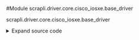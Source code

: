 <link rel="preload stylesheet" as="style" href="https://cdnjs.cloudflare.com/ajax/libs/10up-sanitize.css/11.0.1/sanitize.min.css" integrity="sha256-PK9q560IAAa6WVRRh76LtCaI8pjTJ2z11v0miyNNjrs=" crossorigin>
<link rel="preload stylesheet" as="style" href="https://cdnjs.cloudflare.com/ajax/libs/10up-sanitize.css/11.0.1/typography.min.css" integrity="sha256-7l/o7C8jubJiy74VsKTidCy1yBkRtiUGbVkYBylBqUg=" crossorigin>
<link rel="stylesheet preload" as="style" href="https://cdnjs.cloudflare.com/ajax/libs/highlight.js/10.1.1/styles/github.min.css" crossorigin>
<script defer src="https://cdnjs.cloudflare.com/ajax/libs/highlight.js/10.1.1/highlight.min.js" integrity="sha256-Uv3H6lx7dJmRfRvH8TH6kJD1TSK1aFcwgx+mdg3epi8=" crossorigin></script>
<script>window.addEventListener('DOMContentLoaded', () => hljs.initHighlighting())</script>















#Module scrapli.driver.core.cisco_iosxe.base_driver

scrapli.driver.core.cisco_iosxe.base_driver

<details class="source">
    <summary>
        <span>Expand source code</span>
    </summary>
    <pre>
        <code class="python">
"""scrapli.driver.core.cisco_iosxe.base_driver"""
from scrapli.driver.network.base_driver import PrivilegeLevel

PRIVS = {
    "exec": (
        PrivilegeLevel(
            pattern=r"^((?!tcl)[a-z0-9.\-_@()/:]){1,63}>$",
            name="exec",
            previous_priv="",
            deescalate="",
            escalate="",
            escalate_auth=False,
            escalate_prompt="",
        )
    ),
    "privilege_exec": (
        PrivilegeLevel(
            pattern=r"^((?!tcl)[a-z0-9.\-_@/:]){1,63}#$",
            name="privilege_exec",
            previous_priv="exec",
            deescalate="disable",
            escalate="enable",
            escalate_auth=True,
            escalate_prompt=r"^(?:enable\s){0,1}password:\s?$",
        )
    ),
    "configuration": (
        PrivilegeLevel(
            pattern=r"^[a-z0-9.\-_@/:]{1,63}\((?!tcl)[a-z0-9.\-@/:\+]{0,32}\)#$",
            name="configuration",
            previous_priv="privilege_exec",
            deescalate="end",
            escalate="configure terminal",
            escalate_auth=False,
            escalate_prompt="",
        )
    ),
    "tclsh": (
        PrivilegeLevel(
            pattern=r"(^[a-z0-9.\-_@/:]{1,63}\(tcl\)[>#]$)|(^\+>$)",
            name="tclsh",
            previous_priv="privilege_exec",
            deescalate="tclquit",
            escalate="tclsh",
            escalate_auth=False,
            escalate_prompt="",
        )
    ),
}

FAILED_WHEN_CONTAINS = [
    "% Ambiguous command",
    "% Incomplete command",
    "% Invalid input detected",
    "% Unknown command",
]
        </code>
    </pre>
</details>
